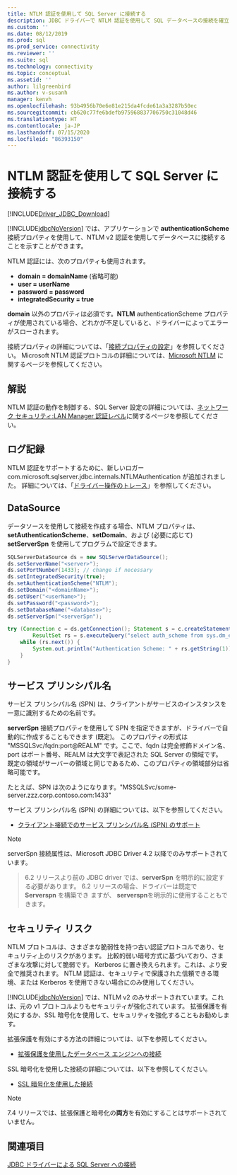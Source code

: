 ```yaml
---
title: NTLM 認証を使用して SQL Server に接続する
description: JDBC ドライバーで NTLM 認証を使用して SQL データベースの接続を確立する方法について説明します。
ms.custom: ''
ms.date: 08/12/2019
ms.prod: sql
ms.prod_service: connectivity
ms.reviewer: ''
ms.suite: sql
ms.technology: connectivity
ms.topic: conceptual
ms.assetid: ''
author: lilgreenbird
ms.author: v-susanh
manager: kenvh
ms.openlocfilehash: 93b4956b70e6e81e215da4fcde61a3a3287b50ec
ms.sourcegitcommit: cb620c77fe6bdefb975968837706750c31048d46
ms.translationtype: HT
ms.contentlocale: ja-JP
ms.lasthandoff: 07/15/2020
ms.locfileid: "86393150"
---
```

# <a name="using-ntlm-authentication-to-connect-to-sql-server"></a>NTLM 認証を使用して SQL Server に接続する

[!INCLUDE[Driver_JDBC_Download](../../includes/driver_jdbc_download.md)]

[!INCLUDE[jdbcNoVersion](../../includes/jdbcnoversion_md.md)] では、アプリケーションで **authenticationScheme** 接続プロパティを使用して、NTLM v2 認証を使用してデータベースに接続することを示すことができます。 

NTLM 認証には、次のプロパティも使用されます。

- **domain = domainName** (省略可能)
- **user = userName**
- **password = password**
- **integratedSecurity = true**

**domain** 以外のプロパティは必須です。**NTLM** authenticationScheme プロパティが使用されている場合、どれかが不足していると、ドライバーによってエラーがスローされます。 

接続プロパティの詳細については、「[接続プロパティの設定](../../connect/jdbc/setting-the-connection-properties.md)」を参照してください。 Microsoft NTLM 認証プロトコルの詳細については、[Microsoft NTLM](https://docs.microsoft.com/windows/desktop/SecAuthN/microsoft-ntlm) に関するページを参照してください。

## <a name="remarks"></a>解説

NTLM 認証の動作を制御する、SQL Server 設定の詳細については、[ネットワーク セキュリティ:LAN Manager 認証レベル](https://docs.microsoft.com/windows/security/threat-protection/security-policy-settings/network-security-lan-manager-authentication-level)に関するページを参照してください。 

## <a name="logging"></a>ログ記録

NTLM 認証をサポートするために、新しいロガー com.microsoft.sqlserver.jdbc.internals.NTLMAuthentication が追加されました。 詳細については、「[ドライバー操作のトレース](../../connect/jdbc/tracing-driver-operation.md)」を参照してください。

## <a name="datasource"></a>DataSource

データソースを使用して接続を作成する場合、NTLM プロパティは、**setAuthenticationScheme**、**setDomain**、および (必要に応じて) **setServerSpn** を使用してプログラムで設定できます。

```java
SQLServerDataSource ds = new SQLServerDataSource();
ds.setServerName("<server>");
ds.setPortNumber(1433); // change if necessary
ds.setIntegratedSecurity(true);
ds.setAuthenticationScheme("NTLM");
ds.setDomain("<domainName>");
ds.setUser("<userName>");
ds.setPassword("<password>");
ds.setDatabaseName("<database>");
ds.setServerSpn("<serverSpn");

try (Connection c = ds.getConnection(); Statement s = c.createStatement();
        ResultSet rs = s.executeQuery("select auth_scheme from sys.dm_exec_connections where session_id=@@spid")) {
    while (rs.next()) {
        System.out.println("Authentication Scheme: " + rs.getString(1));
    }
}
```

## <a name="service-principal-names"></a>サービス プリンシパル名

サービス プリンシパル名 (SPN) は、クライアントがサービスのインスタンスを一意に識別するための名前です。

**serverSpn** 接続プロパティを使用して SPN を指定できますが、ドライバーで自動的に作成することもできます (既定)。 このプロパティの形式は "MSSQLSvc/fqdn:port\@REALM" です。ここで、fqdn は完全修飾ドメイン名、port はポート番号、REALM は大文字で表記された SQL Server の領域です。 既定の領域がサーバーの領域と同じであるため、このプロパティの領域部分は省略可能です。

たとえば、SPN は次のようになります。"MSSQLSvc/some-server.zzz.corp.contoso.com:1433"

サービス プリンシパル名 (SPN) の詳細については、以下を参照してください。

- [クライアント接続でのサービス プリンシパル名 (SPN) のサポート](https://docs.microsoft.com/sql/relational-databases/native-client/features/service-principal-name-spn-support-in-client-connections?view=sql-server-2017)

> [!NOTE]  
> serverSpn 接続属性は、Microsoft JDBC Driver 4.2 以降でのみサポートされています。

> 6\.2 リリースより前の JDBC driver では、**serverSpn** を明示的に設定する必要があります。 6\.2 リリースの場合、ドライバーは既定で **Serverspn** を構築でき ますが、 **serverspn**を明示的に使用することもできます。

## <a name="security-risks"></a>セキュリティ リスク

NTLM プロトコルは、さまざまな脆弱性を持つ古い認証プロトコルであり、セキュリティ上のリスクがあります。 比較的弱い暗号方式に基づいており、さまざまな攻撃に対して脆弱です。 Kerberos に置き換えられます。これは、より安全で推奨されます。 NTLM 認証は、セキュリティで保護された信頼できる環境、または Kerberos を使用できない場合にのみ使用してください。

[!INCLUDE[jdbcNoVersion](../../includes/jdbcnoversion_md.md)] では、NTLM v2 のみサポートされています。これは、元の v1 プロトコルよりもセキュリティが強化されています。 拡張保護を有効にするか、SSL 暗号化を使用して、セキュリティを強化することもお勧めします。 

拡張保護を有効にする方法の詳細については、以下を参照してください。

- [拡張保護を使用したデータベース エンジンへの接続](../../database-engine/configure-windows/connect-to-the-database-engine-using-extended-protection.md)

SSL 暗号化を使用した接続の詳細については、以下を参照してください。

- [SSL 暗号化を使用した接続](../../connect/jdbc/connecting-with-ssl-encryption.md)

> [!NOTE]
> 7\.4 リリースでは、拡張保護と暗号化の**両方**を有効にすることはサポートされていません。

## <a name="see-also"></a>関連項目

[JDBC ドライバーによる SQL Server への接続](../../connect/jdbc/connecting-to-sql-server-with-the-jdbc-driver.md)
